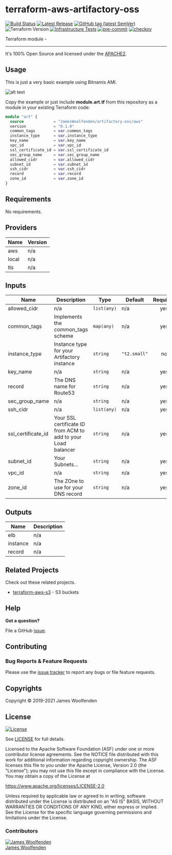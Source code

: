 # terraform-aws-artifactory-oss

[![Build Status](https://github.com/JamesWoolfenden/terraform-aws-artifactory-oss/workflows/Verify%20and%20Bump/badge.svg?branch=master)](https://github.com/JamesWoolfenden/terraform-aws-artifactory-oss)
[![Latest Release](https://img.shields.io/github/release/JamesWoolfenden/terraform-aws-artifactory-oss.svg)](https://github.com/JamesWoolfenden/terraform-aws-artifactory-oss/releases/latest)
[![GitHub tag (latest SemVer)](https://img.shields.io/github/tag/JamesWoolfenden/terraform-aws-artifactory-oss.svg?label=latest)](https://github.com/JamesWoolfenden/terraform-aws-artifactory-oss/releases/latest)
![Terraform Version](https://img.shields.io/badge/tf-%3E%3D0.14.0-blue.svg)
[![Infrastructure Tests](https://www.bridgecrew.cloud/badges/github/JamesWoolfenden/terraform-aws-artifactory-oss/cis_aws)](https://www.bridgecrew.cloud/link/badge?vcs=github&fullRepo=JamesWoolfenden%2Fterraform-aws-artifactory-oss&benchmark=CIS+AWS+V1.2)
[![pre-commit](https://img.shields.io/badge/pre--commit-enabled-brightgreen?logo=pre-commit&logoColor=white)](https://github.com/pre-commit/pre-commit)
[![checkov](https://img.shields.io/badge/checkov-verified-brightgreen)](https://www.checkov.io/)

Terraform module -

---

It's 100% Open Source and licensed under the [APACHE2](LICENSE).

## Usage

This is just a very basic example using Bitnamis AMI.

![alt text](./diagram/art.png)

Copy the example or just include **module.art.tf** from this repository as a module in your existing Terraform code:

```terraform
module "art" {
  source             = "JamesWoolfenden/artifactory-oss/aws"
  version            = "0.1.0"
  common_tags        = var.common_tags
  instance_type      = var.instance_type
  key_name           = var.key_name
  vpc_id             = var.vpc_id
  ssl_certificate_id = var.ssl_certificate_id
  sec_group_name     = var.sec_group_name
  allowed_cidr       = var.allowed_cidr
  subnet_id          = var.subnet_id
  ssh_cidr           = var.ssh_cidr
  record             = var.record
  zone_id            = var.zone_id
}
```

<!-- BEGINNING OF PRE-COMMIT-TERRAFORM DOCS HOOK -->
## Requirements

No requirements.

## Providers

| Name | Version |
|------|---------|
| aws | n/a |
| local | n/a |
| tls | n/a |

## Inputs

| Name | Description | Type | Default | Required |
|------|-------------|------|---------|:--------:|
| allowed\_cidr | n/a | `list(any)` | n/a | yes |
| common\_tags | Implements the common\_tags scheme | `map(any)` | n/a | yes |
| instance\_type | Instance type for your Artifactory instance | `string` | `"t2.small"` | no |
| key\_name | n/a | `string` | n/a | yes |
| record | The DNS name for Route53 | `string` | n/a | yes |
| sec\_group\_name | n/a | `string` | n/a | yes |
| ssh\_cidr | n/a | `list(any)` | n/a | yes |
| ssl\_certificate\_id | Your SSL certificate ID from ACM to add to your Load balancer | `string` | n/a | yes |
| subnet\_id | Your Subnets... | `string` | n/a | yes |
| vpc\_id | n/a | `string` | n/a | yes |
| zone\_id | The ZOne to use for your DNS record | `string` | n/a | yes |

## Outputs

| Name | Description |
|------|-------------|
| elb | n/a |
| instance | n/a |
| record | n/a |

<!-- END OF PRE-COMMIT-TERRAFORM DOCS HOOK -->

## Related Projects

Check out these related projects.

- [terraform-aws-s3](https://github.com/jameswoolfenden/terraform-aws-s3) - S3 buckets

## Help

**Got a question?**

File a GitHub [issue](https://github.com/JamesWoolfenden/terraform-aws-artifactory-oss/issues).

## Contributing

### Bug Reports & Feature Requests

Please use the [issue tracker](https://github.com/JamesWoolfenden/terraform-aws-artifactory-oss/issues) to report any bugs or file feature requests.

## Copyrights

Copyright © 2019-2021 James Woolfenden

## License

[![License](https://img.shields.io/badge/License-Apache%202.0-blue.svg)](https://opensource.org/licenses/Apache-2.0)

See [LICENSE](LICENSE) for full details.

Licensed to the Apache Software Foundation (ASF) under one
or more contributor license agreements. See the NOTICE file
distributed with this work for additional information
regarding copyright ownership. The ASF licenses this file
to you under the Apache License, Version 2.0 (the
"License"); you may not use this file except in compliance
with the License. You may obtain a copy of the License at

<https://www.apache.org/licenses/LICENSE-2.0>

Unless required by applicable law or agreed to in writing,
software distributed under the License is distributed on an
"AS IS" BASIS, WITHOUT WARRANTIES OR CONDITIONS OF ANY
KIND, either express or implied. See the License for the
specific language governing permissions and limitations
under the License.

### Contributors

[![James Woolfenden][jameswoolfenden_avatar]][jameswoolfenden_homepage]<br/>[James Woolfenden][jameswoolfenden_homepage]

[jameswoolfenden_homepage]: https://github.com/jameswoolfenden
[jameswoolfenden_avatar]: https://github.com/jameswoolfenden.png?size=150
[github]: https://github.com/jameswoolfenden
[linkedin]: https://www.linkedin.com/in/jameswoolfenden/
[twitter]: https://twitter.com/JimWoolfenden
[share_twitter]: https://twitter.com/intent/tweet/?text=terraform-aws-artifactory-oss&url=https://github.com/JamesWoolfenden/terraform-aws-artifactory-oss
[share_linkedin]: https://www.linkedin.com/shareArticle?mini=true&title=terraform-aws-artifactory-oss&url=https://github.com/JamesWoolfenden/terraform-aws-artifactory-oss
[share_reddit]: https://reddit.com/submit/?url=https://github.com/JamesWoolfenden/terraform-aws-artifactory-oss
[share_facebook]: https://facebook.com/sharer/sharer.php?u=https://github.com/JamesWoolfenden/terraform-aws-artifactory-oss
[share_email]: mailto:?subject=terraform-aws-artifactory-oss&body=https://github.com/JamesWoolfenden/terraform-aws-artifactory-oss
